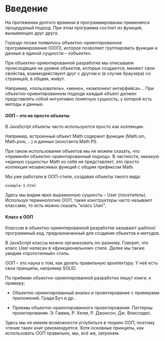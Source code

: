 # Введение

На протяжении долгого времени в программировании применялся процедурный подход. При этом программа состоит из функций, вызывающих друг друга.

Гораздо позже появилось объектно-ориентированное программирование (ООП), которое позволяет группировать функции и данные в единой сущности – «объекте».

При объектно-ориентированной разработке мы описываем происходящее на уровне объектов, которые создаются, меняют свои свойства, взаимодействуют друг с другом и (в случае браузера) со страницей, в общем, живут.

Например, «пользователь», «меню», «компонент интерфейса»… При объектно-ориентированном подходе каждый объект должен представлять собой интуитивно понятную сущность, у которой есть методы и данные.

#### ООП – это не просто объекты

В JavaScript объекты часто используются просто как коллекции.

Например, встроенный объект Math содержит функции (Math.sin, Math.pow, …) и данные (константа Math.PI).

При таком использовании объектов мы не можем сказать, что «применён объектно-ориентированный подход». В частности, никакую «единую сущность» Math из себя не представляет, это просто коллекция независимых функций с общим префиксом Math.

Мы уже работали в ООП-стиле, создавая объекты такого вида:

`example-1.html`

Здесь мы видим ярко выраженную сущность – User (посетитель). Используя терминологию ООП, такие конструкторы часто называют классами, то есть можно сказать "класс User".

#### Класс в ООП

Классом в объектно-ориентированной разработке называют шаблон/программный код, предназначенный для создания объектов и методов.

В JavaScript классы можно организовать по-разному. Говорят, что класс User написан в «функциональном» стиле. Далее мы также увидим «прототипный» стиль.

ООП – это наука о том, как делать правильную архитектуру. У неё есть свои принципы, например SOLID.

По приёмам объектно-ориентированной разработки пишут книги, к примеру:

* Объектно-ориентированный анализ и проектирование с примерами приложений. Гради Буч и др..

* Приемы объектно-ориентированного проектирования. Паттерны проектирования. Э. Гамма, Р. Хелм, Р. Джонсон, Дж. Влиссидес.

Здесь мы не имеем возможности углубиться в теорию ООП, поэтому чтение таких книг рекомендуется. Хотя основные принципы, как использовать ООП правильно, мы, всё же, затронем.